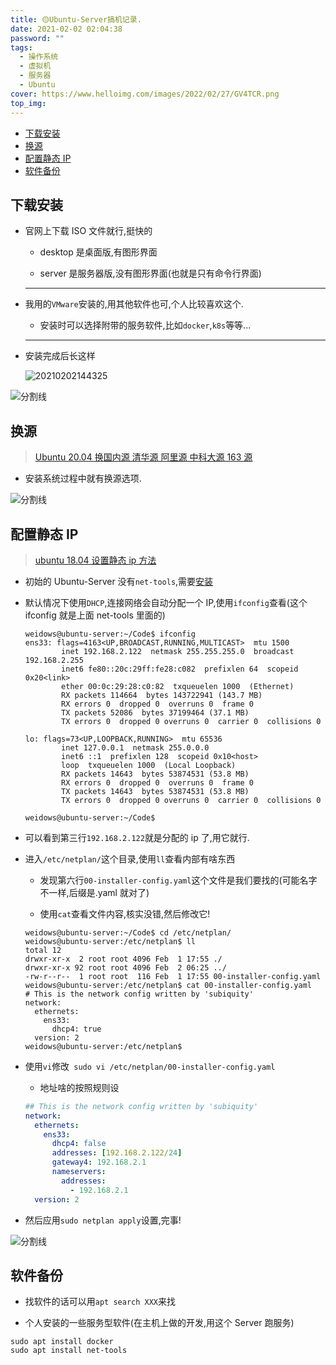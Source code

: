 ```yaml
---
title: 🟡Ubuntu-Server搞机记录.
date: 2021-02-02 02:04:38
password: ""
tags:
  - 操作系统
  - 虚拟机
  - 服务器
  - Ubuntu
cover: https://www.helloimg.com/images/2022/02/27/GV4TCR.png
top_img:
---
```


<!--
 * @?: *********************************************************************
 * @Author: Weidows
 * @Date: 2021-02-02 02:04:38
 * @LastEditors: Weidows
 * @LastEditTime: 2021-09-02 15:47:06
 * @FilePath: \Blog-private\source\_posts\system\virtual-server.md
 * @Description:
 * @!: *********************************************************************
-->

- [下载安装](#下载安装)
- [换源](#换源)
- [配置静态 IP](#配置静态-ip)
- [软件备份](#软件备份)

## 下载安装

- 官网上下载 ISO 文件就行,挺快的

  - desktop 是桌面版,有图形界面

  - server 是服务器版,没有图形界面(也就是只有命令行界面)

  ***

- 我用的`VMware`安装的,用其他软件也可,个人比较喜欢这个.

  - 安装时可以选择附带的服务软件,比如`docker`,`k8s`等等...

  ***

- 安装完成后长这样

  <img src="https://www.helloimg.com/images/2022/02/27/GV4SqX.png" alt="20210202144325" />

<a>![分割线](https://www.helloimg.com/images/2022/07/01/ZM0SoX.png)</a>

## 换源

> [Ubuntu 20.04 换国内源 清华源 阿里源 中科大源 163 源](https://blog.csdn.net/xiangxianghehe/article/details/105688062)

- 安装系统过程中就有换源选项.

<a>![分割线](https://www.helloimg.com/images/2022/07/01/ZM0SoX.png)</a>

## 配置静态 IP

> [ubuntu 18.04 设置静态 ip 方法](https://www.cnblogs.com/yaohong/p/11593989.html)

- 初始的 Ubuntu-Server 没有`net-tools`,需要[安装](#软件备份)

- 默认情况下使用`DHCP`,连接网络会自动分配一个 IP,使用`ifconfig`查看(这个 ifconfig 就是上面 net-tools 里面的)

  ```
  weidows@ubuntu-server:~/Code$ ifconfig
  ens33: flags=4163<UP,BROADCAST,RUNNING,MULTICAST>  mtu 1500
          inet 192.168.2.122  netmask 255.255.255.0  broadcast 192.168.2.255
          inet6 fe80::20c:29ff:fe28:c082  prefixlen 64  scopeid 0x20<link>
          ether 00:0c:29:28:c0:82  txqueuelen 1000  (Ethernet)
          RX packets 114664  bytes 143722941 (143.7 MB)
          RX errors 0  dropped 0  overruns 0  frame 0
          TX packets 52086  bytes 37199464 (37.1 MB)
          TX errors 0  dropped 0 overruns 0  carrier 0  collisions 0

  lo: flags=73<UP,LOOPBACK,RUNNING>  mtu 65536
          inet 127.0.0.1  netmask 255.0.0.0
          inet6 ::1  prefixlen 128  scopeid 0x10<host>
          loop  txqueuelen 1000  (Local Loopback)
          RX packets 14643  bytes 53874531 (53.8 MB)
          RX errors 0  dropped 0  overruns 0  frame 0
          TX packets 14643  bytes 53874531 (53.8 MB)
          TX errors 0  dropped 0 overruns 0  carrier 0  collisions 0

  weidows@ubuntu-server:~/Code$
  ```

- 可以看到第三行`192.168.2.122`就是分配的 ip 了,用它就行.

- 进入`/etc/netplan/`这个目录,使用`ll`查看内部有啥东西

  - 发现第六行`00-installer-config.yaml`这个文件是我们要找的(可能名字不一样,后缀是.yaml 就对了)

  - 使用`cat`查看文件内容,核实没错,然后修改它!

  ```
  weidows@ubuntu-server:~/Code$ cd /etc/netplan/
  weidows@ubuntu-server:/etc/netplan$ ll
  total 12
  drwxr-xr-x  2 root root 4096 Feb  1 17:55 ./
  drwxr-xr-x 92 root root 4096 Feb  2 06:25 ../
  -rw-r--r--  1 root root  116 Feb  1 17:55 00-installer-config.yaml
  weidows@ubuntu-server:/etc/netplan$ cat 00-installer-config.yaml
  # This is the network config written by 'subiquity'
  network:
    ethernets:
      ens33:
        dhcp4: true
    version: 2
  weidows@ubuntu-server:/etc/netplan$
  ```

- 使用`vi`修改` sudo vi /etc/netplan/00-installer-config.yaml`

  - 地址啥的按照规则设

  ```yaml
  ## This is the network config written by 'subiquity'
  network:
    ethernets:
      ens33:
        dhcp4: false
        addresses: [192.168.2.122/24]
        gateway4: 192.168.2.1
        nameservers:
          addresses:
            - 192.168.2.1
    version: 2
  ```

- 然后应用`sudo netplan apply`设置,完事!

<a>![分割线](https://www.helloimg.com/images/2022/07/01/ZM0SoX.png)</a>

## 软件备份

- 找软件的话可以用`apt search XXX`来找

- 个人安装的一些服务型软件(在主机上做的开发,用这个 Server 跑服务)

```
sudo apt install docker
sudo apt install net-tools
```
